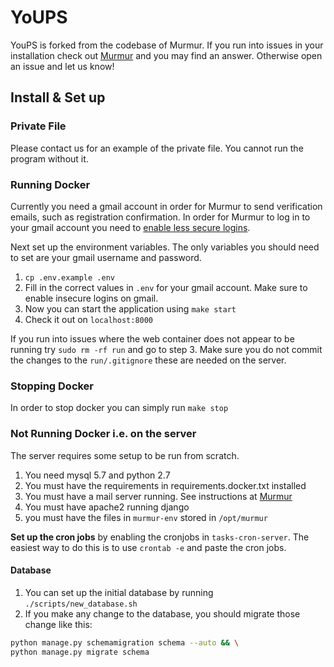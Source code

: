 YoUPS
=

YouPS is forked from the codebase of Murmur. If you run into issues in your installation check out [Murmur](https://github.com/haystack/murmur/blob/master/README.md) and you may find an answer. Otherwise open an issue and let us know! 

## Install & Set up

### Private File 

Please contact us for an example of the private file. You cannot run the program without it.

### Running Docker

Currently you need a gmail account in order for Murmur to send verification emails, such as registration confirmation. In order for Murmur to log in to your gmail account you need to [enable less secure logins](https://support.google.com/accounts/answer/6010255?hl=en).

Next set up the environment variables. The only variables you should need to set are your gmail username and password.

1. `cp .env.example .env`
2. Fill in the correct values in `.env` for your gmail account. Make sure to enable insecure logins on gmail. 
3. Now you can start the application using `make start` 
4. Check it out on `localhost:8000`

If you run into issues where the web container does not appear to be running 
try `sudo rm -rf run` and go to step 3. Make sure you do not commit the changes to the `run/.gitignore` these are needed on the server.

### Stopping Docker 

In order to stop docker you can simply run `make stop`

### Not Running Docker i.e. on the server

The server requires some setup to be run from scratch. 

1. You need mysql 5.7 and python 2.7
2. You must have the requirements in requirements.docker.txt installed 
3. You must have a mail server running. See instructions at [Murmur](https://github.com/haystack/murmur#if-setting-up-a-local-email-server-not-necessary-to-run-webserver)
4. You must have apache2 running django
5. you must have the files in `murmur-env` stored in `/opt/murmur`

**Set up the cron jobs** by enabling the cronjobs in `tasks-cron-server`. The easiest way to do this is to use `crontab -e` and paste the cron jobs.

#### Database

1. You can set up the initial database by running `./scripts/new_database.sh`
2. If you make any change to the database, you should migrate those change like this:

```sh
python manage.py schemamigration schema --auto && \
python manage.py migrate schema
```
